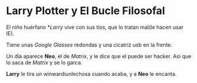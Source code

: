 
# Larry Plotter y El Bucle Filosofal

El niño huérfano **Larry* vive con sus tíos, que lo tratan mal(le hacen usar IE).

Tiene unas *Google Glasses* redondas y una cicatriz usb en la frente.

Un día aparece **Neo**, el de *Matrix*, y le dice que el puede ser hacker.
Asi que lo saca de *Matrix* y se lo garca.

**Larry** le tira un winwardiunlechosa cuando acaba, y a **Neo** le encanta.